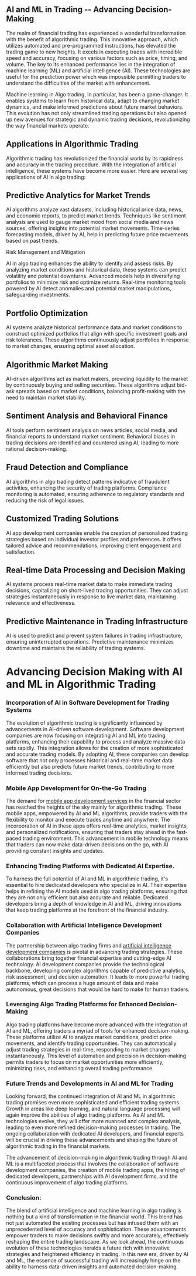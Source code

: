 ## AI and ML in Trading -- Advancing Decision-Making

The realm of financial trading has experienced a wonderful transformation with the benefit of algorithmic trading. This innovative approach, which utilizes automated and pre-programmed instructions, has elevated the trading game to new heights. It excels in executing trades with incredible speed and accuracy, focusing on various factors such as price, timing, and volume. The key to its enhanced performance lies in the integration of machine learning (ML) and artificial intelligence (AI). These technologies are useful for the prediction power which was impossible permitting traders to understand the difficulties of the market with enhancement.  
  

Machine learning in Algo trading, in particular, has been a game-changer. It enables systems to learn from historical data, adapt to changing market dynamics, and make informed predictions about future market behaviors. This evolution has not only streamlined trading operations but also opened up new avenues for strategic and dynamic trading decisions, revolutionizing the way financial markets operate.

## Applications in Algorithmic Trading

Algorithmic trading has revolutionized the financial world by its rapidness and accuracy in the trading procedure. With the integration of artificial intelligence, these systems have become more easier. Here are several key applications of AI in algo trading:

## Predictive Analytics for Market Trends

AI algorithms analyze vast datasets, including historical price data, news, and economic reports, to predict market trends. Techniques like sentiment analysis are used to gauge market mood from social media and news sources, offering insights into potential market movements. Time-series forecasting models, driven by AI, help in predicting future price movements based on past trends.

  
Risk Management and Mitigation  
  

AI in algo trading enhances the ability to identify and assess risks. By analyzing market conditions and historical data, these systems can predict volatility and potential downturns. Advanced models help in diversifying portfolios to minimize risk and optimize returns. Real-time monitoring tools powered by AI detect anomalies and potential market manipulations, safeguarding investments.

## Portfolio Optimization

AI systems analyze historical performance data and market conditions to construct optimized portfolios that align with specific investment goals and risk tolerances. These algorithms continuously adjust portfolios in response to market changes, ensuring optimal asset allocation.

## Algorithmic Market Making

AI-driven algorithms act as market makers, providing liquidity to the market by continuously buying and selling securities. These algorithms adjust bid-ask spreads based on market conditions, balancing profit-making with the need to maintain market stability.

## Sentiment Analysis and Behavioral Finance

AI tools perform sentiment analysis on news articles, social media, and financial reports to understand market sentiment. Behavioral biases in trading decisions are identified and countered using AI, leading to more rational decision-making.

## Fraud Detection and Compliance

AI algorithms in algo trading detect patterns indicative of fraudulent activities, enhancing the security of trading platforms. Compliance monitoring is automated, ensuring adherence to regulatory standards and reducing the risk of legal issues.

## Customized Trading Solutions

AI app development companies enable the creation of personalized trading strategies based on individual investor profiles and preferences. It offers tailored advice and recommendations, improving client engagement and satisfaction.

## Real-time Data Processing and Decision Making

AI systems process real-time market data to make immediate trading decisions, capitalizing on short-lived trading opportunities. They can adjust strategies instantaneously in response to live market data, maintaining relevance and effectiveness.

## Predictive Maintenance in Trading Infrastructure

AI is used to predict and prevent system failures in trading infrastructure, ensuring uninterrupted operations. Predictive maintenance minimizes downtime and maintains the reliability of trading systems.

# Advancing Decision Making with AI and ML in Algorithmic Trading

### Incorporation of AI in Software Development for Trading Systems

The evolution of algorithmic trading is significantly influenced by advancements in AI-driven software development. Software development companies are now focusing on integrating AI and ML into trading platforms, enhancing their capability to process and analyze massive data sets rapidly. This integration allows for the creation of more sophisticated and accurate trading models. By adopting AI, these companies can develop software that not only processes historical and real-time market data efficiently but also predicts future market trends, contributing to more informed trading decisions.

### Mobile App Development for On-the-Go Trading

The demand for [mobile app development services](https://www.nevinainfotech.com/mobile-app-development-service) in the financial sector has reached the heights of the sky mainly for algorithmic trading.  These mobile apps, empowered by AI and ML algorithms, provide traders with the flexibility to monitor and execute trades anytime and anywhere. The incorporation of AI in these apps offers real-time analytics, market insights, and personalized notifications, ensuring that traders stay ahead in the fast-paced trading environment. This advancement in mobile technology means that traders can now make data-driven decisions on the go, with AI providing constant insights and updates.

### Enhancing Trading Platforms with Dedicated AI Expertise.

To harness the full potential of AI and ML in algorithmic trading, it's essential to hire dedicated developers who specialize in AI. Their expertise helps in refining the AI models used in algo trading platforms, ensuring that they are not only efficient but also accurate and reliable. Dedicated developers bring a depth of knowledge in AI and ML, driving innovations that keep trading platforms at the forefront of the financial industry.

### Collaboration with Artificial Intelligence Development Companies

The partnership between algo trading firms and [artificial intelligence development companies](https://www.nevinainfotech.com/artificial-intelligence-development) is pivotal in advancing trading strategies. These collaborations bring together financial expertise and cutting-edge AI technology. AI development companies provide the technological backbone, developing complex algorithms capable of predictive analytics, risk assessment, and decision automation. It leads to more powerful trading platforms, which can process a huge amount of data and make autonomous, great decisions that would be hard to make for human traders.

### Leveraging Algo Trading Platforms for Enhanced Decision-Making

Algo trading platforms have become more advanced with the integration of AI and ML, offering traders a myriad of tools for enhanced decision-making. These platforms utilize AI to analyze market conditions, predict price movements, and identify trading opportunities. They can automatically adjust trading strategies in real-time, responding to market changes instantaneously. This level of automation and precision in decision-making permits traders to focus on market opportunities more efficiently, minimizing risks, and enhancing overall trading performance.

### Future Trends and Developments in AI and ML for Trading

Looking forward, the continued integration of AI and ML in algorithmic trading promises even more sophisticated and efficient trading systems. Growth in areas like deep learning, and natural language processing will again improve the abilities of algo trading platforms. As AI and ML technologies evolve, they will offer more nuanced and complex analysis, leading to even more refined decision-making processes in trading. The ongoing collaboration with dedicated AI developers, and financial experts will be crucial in driving these advancements and shaping the future of algorithmic trading in the financial markets.

The advancement of decision-making in algorithmic trading through AI and ML is a multifaceted process that involves the collaboration of software development companies, the creation of mobile trading apps, the hiring of dedicated developers, partnerships with AI development firms, and the continuous improvement of algo trading platforms.

### Conclusion:

The blend of artificial intelligence and machine learning in algo trading is nothing but a kind of transformation in the financial world. This blend has not just automated the existing processes but has infused them with an unprecedented level of accuracy and sophistication. These advancements empower traders to make decisions swiftly and more accurately, effectively reshaping the entire trading landscape. As we look ahead, the continuous evolution of these technologies heralds a future rich with innovative strategies and heightened efficiency in trading. In this new era, driven by AI and ML, the essence of successful trading will increasingly hinge on the ability to harness data-driven insights and automated decision-making.